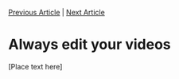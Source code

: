 [<i class="far fa-arrow-alt-circle-left"></i> Previous Article](prev-art.html) | [Next Article <i class="far fa-arrow-alt-circle-right"></i>](next-art.html)

# Always edit your videos

[Place text here]
